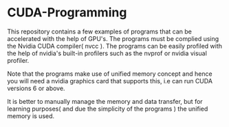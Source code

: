 # CUDA-Programming

This repository contains a few examples of programs that can be accelerated with the help of GPU's.
The programs must be complied using the Nvidia CUDA compiler( nvcc ). The programs can be easily profiled with the help of
nvidia's built-in profilers such as the nvprof or nvidia visual profiler.

Note that the programs make use of unified memory concept and hence you will need a nvidia graphics card that supports this,
i.e can run CUDA versions 6 or above.

It is better to manually manage the memory and data transfer, but for learning purposes( and due the simplicity of the programs )
the unified memory is used.
